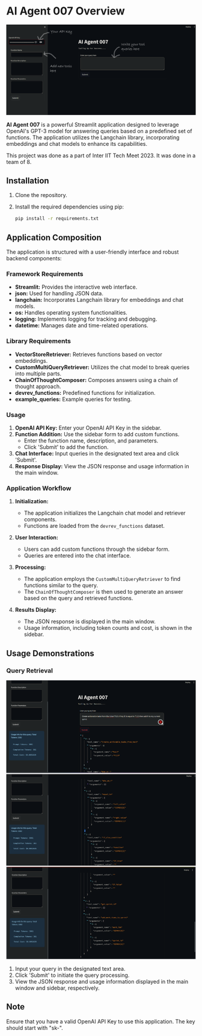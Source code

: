 # AI Agent 007 Overview

![Query Retrieval](img/cover.png)

**AI Agent 007** is a powerful Streamlit application designed to leverage OpenAI's GPT-3 model for answering queries based on a predefined set of functions. The application utilizes the Langchain library, incorporating embeddings and chat models to enhance its capabilities.

This project was done as a part of Inter IIT Tech Meet 2023. It was done in a team of 8.  

## Installation

1. Clone the repository.
2. Install the required dependencies using pip:

    ```bash
    pip install -r requirements.txt
    ```

## Application Composition

The application is structured with a user-friendly interface and robust backend components:

### Framework Requirements

- **Streamlit:** Provides the interactive web interface.
- **json:** Used for handling JSON data.
- **langchain:** Incorporates Langchain library for embeddings and chat models.
- **os:** Handles operating system functionalities.
- **logging:** Implements logging for tracking and debugging.
- **datetime:** Manages date and time-related operations.

### Library Requirements

- **VectorStoreRetriever:** Retrieves functions based on vector embeddings.
- **CustomMultiQueryRetriever:** Utilizes the chat model to break queries into multiple parts.
- **ChainOfThoughtComposer:** Composes answers using a chain of thought approach.
- **devrev_functions:** Predefined functions for initialization.
- **example_queries:** Example queries for testing.

### Usage

1. **OpenAI API Key:** Enter your OpenAI API Key in the sidebar.
2. **Function Addition:** Use the sidebar form to add custom functions.
    - Enter the function name, description, and parameters.
    - Click 'Submit' to add the function.
3. **Chat Interface:** Input queries in the designated text area and click 'Submit'.
4. **Response Display:** View the JSON response and usage information in the main window.

### Application Workflow

1. **Initialization:**
    - The application initializes the Langchain chat model and retriever components.
    - Functions are loaded from the `devrev_functions` dataset.

2. **User Interaction:**
    - Users can add custom functions through the sidebar form.
    - Queries are entered into the chat interface.

3. **Processing:**
    - The application employs the `CustomMultiQueryRetriever` to find functions similar to the query.
    - The `ChainOfThoughtComposer` is then used to generate an answer based on the query and retrieved functions.

4. **Results Display:**
    - The JSON response is displayed in the main window.
    - Usage information, including token counts and cost, is shown in the sidebar.

## Usage Demonstrations

### Query Retrieval

![Query Retrieval](img/eg1.png)
![Query Retrieval](img/eg2.png)
![Query Retrieval](img/eg3.png)

1. Input your query in the designated text area.
2. Click 'Submit' to initiate the query processing.
3. View the JSON response and usage information displayed in the main window and sidebar, respectively.

## Note

Ensure that you have a valid OpenAI API Key to use this application. The key should start with "sk-".